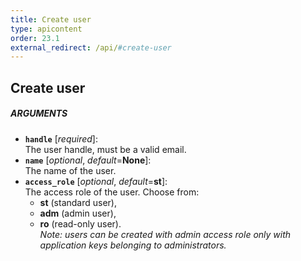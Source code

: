 ```yaml
---
title: Create user
type: apicontent
order: 23.1
external_redirect: /api/#create-user
---
```


## Create user
##### ARGUMENTS

* **`handle`** [*required*]:  
    The user handle, must be a valid email.
* **`name`** [*optional*, *default*=**None**]:  
    The name of the user.
* **`access_role`** [*optional*, *default*=**st**]:  
    The access role of the user. Choose from:
    *  **st** (standard user), 
    *  **adm** (admin user),
    *  **ro** (read-only user).  
    *Note: users can be created with admin access role only with application keys belonging to administrators.*
